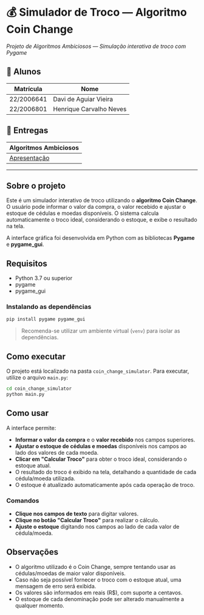 # 💰 Simulador de Troco — Algoritmo Coin Change

*Projeto de Algoritmos Ambiciosos — Simulação interativa de troco com Pygame*

## 👥 Alunos
| Matrícula    | Nome                      |
|--------------|---------------------------|
| 22/2006641   | Davi de Aguiar Vieira     |
| 22/2006801   | Henrique Carvalho Neves   |

## 📝 Entregas
| Algoritmos Ambiciosos |
|-----------------------|
| [Apresentação](https://youtu.be/nmkf1VaMNkM)      |

---

## Sobre o projeto

Este é um simulador interativo de troco utilizando o **algoritmo Coin Change**. O usuário pode informar o valor da compra, o valor recebido e ajustar o estoque de cédulas e moedas disponíveis. O sistema calcula automaticamente o troco ideal, considerando o estoque, e exibe o resultado na tela.

A interface gráfica foi desenvolvida em Python com as bibliotecas **Pygame** e **pygame_gui**.

## Requisitos

- Python 3.7 ou superior
- pygame
- pygame_gui

### Instalando as dependências

```bash
pip install pygame pygame_gui
```

> Recomenda-se utilizar um ambiente virtual (`venv`) para isolar as dependências.

## Como executar

O projeto está localizado na pasta `coin_change_simulator`. Para executar, utilize o arquivo `main.py`:

```bash
cd coin_change_simulator
python main.py
```

## Como usar

A interface permite:

- **Informar o valor da compra** e o **valor recebido** nos campos superiores.
- **Ajustar o estoque de cédulas e moedas** disponíveis nos campos ao lado dos valores de cada moeda.
- **Clicar em "Calcular Troco"** para obter o troco ideal, considerando o estoque atual.
- O resultado do troco é exibido na tela, detalhando a quantidade de cada cédula/moeda utilizada.
- O estoque é atualizado automaticamente após cada operação de troco.

### Comandos

- **Clique nos campos de texto** para digitar valores.
- **Clique no botão "Calcular Troco"** para realizar o cálculo.
- **Ajuste o estoque** digitando nos campos ao lado de cada valor de cédula/moeda.

## Observações

- O algoritmo utilizado é o Coin Change, sempre tentando usar as cédulas/moedas de maior valor disponíveis.
- Caso não seja possível fornecer o troco com o estoque atual, uma mensagem de erro será exibida.
- Os valores são informados em reais (R$), com suporte a centavos.
- O estoque de cada denominação pode ser alterado manualmente a qualquer momento.
